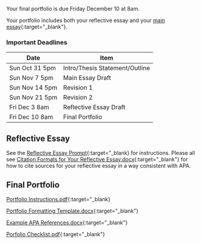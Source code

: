 Your final portfolio is due Friday December 10 at 8am.

Your portfolio includes both your reflective essay and your [main essay](https://drive.google.com/file/d/1C8y99PBMEkX5MU0RmiZu4O7OyM5kCflG/view){:target="_blank"}.

### Important Deadlines

Date | Item
------|----------
Sun Oct 31 5pm | Intro/Thesis Statement/Outline
Sun Nov 7 5pm | Main Essay Draft
Sun Nov 14 5pm | Revision 1
Sun Nov 21 5pm | Revision 2
Fri Dec 3 8am | Reflective Essay Draft
Fri Dec 10 8am | Final Portfolio

## Reflective Essay

See the [Reflective Essay Prompt](https://drive.google.com/file/d/1-RKhXKFUR0dX6DRW0ohsSXVRyBxe-9UG/view?usp=sharing){:target="_blank} for instructions. Please all see [Citation Formats for Your Reflective Essay.docx](https://docs.google.com/document/d/1KykyFWLbkh9RmGTgP1ZB_WM4dhVcpkvv/edit?usp=sharing&ouid=117002842337913012603&rtpof=true&sd=true){:target="_blank"} for how to cite sources for your reflective essay in a way consistent with APA.

## Final Portfolio

[Portfolio Instructions.pdf](https://drive.google.com/file/d/1ASYbp6xxHd0prYq555bw-8h0MULrRi_O/view?usp=sharing){:target="_blank}

[Portfolio Formatting Template.docx](https://docs.google.com/document/d/1ns3QeeqxK46kVSZuH2953DYhcDmld32n/edit?usp=sharing&ouid=117002842337913012603&rtpof=true&sd=true){:target="_blank"}

[Example APA References.docx](https://docs.google.com/document/d/1laOAXYh_ahzhYCjjHUvJ8hNqr8LNb-Ku/edit?usp=sharing&ouid=117002842337913012603&rtpof=true&sd=true){:target="_blank"}

[Porfolio Checklist.pdf](https://drive.google.com/file/d/1aiL-fBcjxIPpz6hwCjnq-uCLVarVl7IG/view?usp=sharing){:target="_blank"}